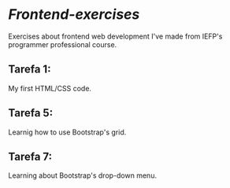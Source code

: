# <em>Frontend-exercises</em>
Exercises about frontend web development I've made from IEFP's programmer professional course.

## Tarefa 1:
My first HTML/CSS code. 

## Tarefa 5:
Learnig how to use Bootstrap's grid.


## Tarefa 7:
Learning about Bootstrap's drop-down menu.
